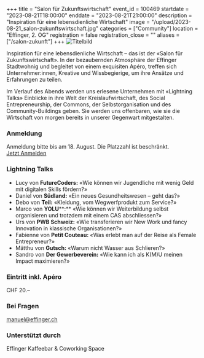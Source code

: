 +++
title = "Salon für Zukunftswirtschaft"
event_id = 100469
startdate = "2023-08-21T18:00:00"
enddate = "2023-08-21T21:00:00"
description = "Inspiration für eine lebensdienliche Wirtschaft"
image = "/upload/2023-08-21_salon-zukunftswirtschaft.jpg"
categories = ["Community"]
location = "Effinger, 2. OG"
registration = false
registration_close = ""
aliases = ["/salon-zukunft"]
+++
![Titelbild](/upload/2023-08-21_salon-zukunftswirtschaft.jpg)

Inspiration für eine lebensdienliche Wirtschaft – das ist der «Salon für Zukunftswirtschaft». In der bezaubernden Atmosphäre der Effinger Stadtwohnig und begleitet von einem exquisiten Apéro, treffen sich Unternehmer:innen, Kreative und Wissbegierige, um ihre Ansätze und Erfahrungen zu teilen.

Im Verlauf des Abends werden uns erlesene Unternehmen mit «Lightning Talks» Einblicke in ihre Welt der Kreislaufwirtschaft, des Social Entrepreneurship, der Commons, der Selbstorganisation und des Community-Buildings geben. Sie werden uns offenbaren, wie sie die Wirtschaft von morgen bereits in unserer Gegenwart mitgestalten.

### Anmeldung

Anmeldung bitte bis am 18. August. Die Platzzahl ist beschränkt. \
<a class="btn btn-medium btn-mod btn-border mt-10" href="https://forms.gle/u1PhnXaCAnEDC1rv6">Jetzt Anmelden</a>

### L﻿ightning Talks

* L﻿ucy von **FutureCoders:** «﻿Wie können wir Jugendliche mit wenig Geld mit digitalen Skills fördern?»
* ﻿Daniel von **Südland:** «﻿Ein neues Gesundheitswesen –  geht das?»
* D﻿ebo von **Teil:** «Kleidung, vom Wegwerfprodukt zum Service?»
* M﻿arco von **YOLU****:** «﻿Wie können wir Weiterbildung selbst organisieren und trotzdem mit einem CAS abschliessen?»
* U﻿rs von **PWB Schweiz:** «﻿Wie transferieren wir New Work und fancy Innovation in klassische Organisationen?»
* F﻿abienne von **Petit Couteau:** «﻿Was erlebt man auf der Reise als Female Entrepreneur?»
* M﻿ätthu von **Gutsch:** «﻿Warum nicht Wasser aus Schlieren?»
* S﻿andro von **Der Gewerbeverein:** «Wie kann ich als K(M)U meinen Impact maximieren?»

### Eintritt inkl. Apéro

CHF 20.–

### Bei Fragen

manuel@effinger.ch

### Unterstützt durch

Effinger Kaffeebar & Coworking Space